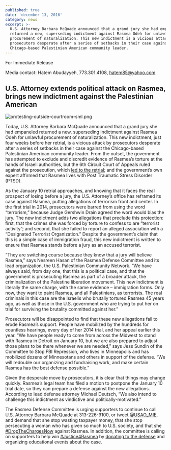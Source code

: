 ```yaml
---
published: true
date: 'december 13, 2016'
category: news
excerpt: >-
  U.S. Attorney Barbara McQuade announced that a grand jury she had empaneled
  returned a new, superseding indictment against Rasmea Odeh for unlawful
  procurement of naturalization. This new indictment is a vicious attack by
  prosecutors desperate after a series of setbacks in their case against the
  Chicago-based Palestinian American community leader.
---
```

For Immediate Release

Media contact: Hatem Abudayyeh, 773.301.4108, [hatem85@yahoo.com](mailto:hatem85@yahoo.com)

## U.S. Attorney extends political attack on Rasmea, brings new indictment against the Palestinian American

![protesting-outside-courtroom-sml.png]({{site.baseurl}}/assets/img/protesting-outside-courtroom-sml.png)

Today, U.S. Attorney Barbara McQuade announced that a grand jury she had empaneled returned a new, superseding indictment against Rasmea Odeh for unlawful procurement of naturalization. This new indictment, just four weeks before her retrial, is a vicious attack by prosecutors desperate after a series of setbacks in their case against the Chicago-based Palestinian American community leader. From the outset, the government has attempted to exclude and discredit evidence of Rasmea’s torture at the hands of Israeli authorities, but the 6th Circuit Court of Appeals ruled against the prosecution, which [led to the retrial](http://justice4rasmea.org/news/2016/06/14/more-victories-for-the-defense/); and the government’s own expert affirmed that Rasmea lives with Post Traumatic Stress Disorder (PTSD).

As the January 10 retrial approaches, and knowing that it faces the real prospect of losing before a jury, the U.S. Attorney’s office has reframed its case against Rasmea, putting allegations of terrorism front and center. In the first trial in 2014, prosecutors were barred from using the word “terrorism,” because Judge Gershwin Drain agreed the word would bias the jury. The new indictment adds two allegations that preclude this protection: first, that the crimes she was forced by torture to confess to are “terrorist activity”; and second, that she failed to report an alleged association with a “Designated Terrorist Organization.” Despite the government’s claim that this is a simple case of immigration fraud, this new indictment is written to ensure that Rasmea stands before a jury as an accused terrorist.

“They are switching course because they know that a jury will believe Rasmea,” says Nesreen Hasan of the Rasmea Defense Committee and its lead organization, the U.S. Palestinian Community Network. “We have always said, from day one, that this is a political case, and that the government is prosecuting Rasmea as part of a broader attack, the criminalization of the Palestine liberation movement. This new indictment is literally the same charge, with the same evidence – immigration forms. Only now, they want to paint Rasmea, and all Palestinians, as terrorists. The real criminals in this case are the Israelis who brutally tortured Rasmea 45 years ago, as well as those in the U.S. government who are trying to put her on trial for surviving the brutality committed against her.”

Prosecutors will be disappointed to find that these new allegations fail to erode Rasmea’s support. People have mobilized by the hundreds for countless hearings, every day of her 2014 trial, and her appeal earlier this year. “We have people ready to come from across the Midwest to stand with Rasmea in Detroit on January 10, but we are also prepared to adjust those plans to be there whenever we are needed,” says Jess Sundin of the Committee to Stop FBI Repression, who lives in Minneapolis and has mobilized dozens of Minnesotans and others in support of the defense. “We will redouble our organizing and fundraising work, and make certain Rasmea has the best defense possible.”

Given the desperate move by prosecutors, it is clear that things may change quickly. Rasmea’s legal team has filed a motion to postpone the January 10 trial date, so they can prepare a defense against the new allegations. According to lead defense attorney Michael Deutsch, “We also intend to challenge this indictment as vindictive and politically-motivated.”

The Rasmea Defense Committee is urging supporters to continue to call U.S. Attorney Barbara McQuade at 313-226-9100, or tweet [@USAO_MIE](https://twitter.com/usao_mie), and demand that she stop wasting taxpayer money, that she stop persecuting a woman who has given so much to U.S. society, and that she [#DropTheChargesNow](https://twitter.com/hashtag/DropTheChargesNow?src=hash) against Rasmea. In addition, the committee is calling on supporters to help win [#Justice4Rasmea](https://twitter.com/hashtag/Justice4Rasmea?src=hash) by [donating to the defense](http://justice4rasmea.org/donate/) and organizing educational events about the case.
